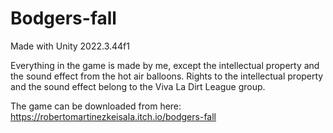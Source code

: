 # Bodgers-fall
 
Made with Unity 2022.3.44f1

Everything in the game is made by me, except the intellectual property and
the sound effect from the hot air balloons. Rights to the intellectual property and the
sound effect belong to the Viva La Dirt League group.

The game can be downloaded from here: https://robertomartinezkeisala.itch.io/bodgers-fall
